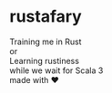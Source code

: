 # rustafary 
Training me in Rust </br>
or </br>
Learning rustiness </br>
while we wait for Scala 3  </br>
made with ❤️
